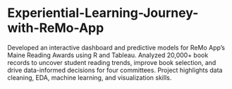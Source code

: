 # Experiential-Learning-Journey-with-ReMo-App
Developed an interactive dashboard and predictive models for ReMo App’s Maine Reading Awards using R and Tableau. Analyzed 20,000+ book records to uncover student reading trends, improve book selection, and drive data-informed decisions for four committees. Project highlights data cleaning, EDA, machine learning, and visualization skills.
